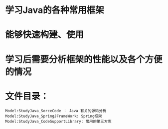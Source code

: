 # 学习Java的各种常用框架
# 能够快速构建、使用
# 学习后需要分析框架的性能以及各个方便的情况

# 文件目录：
    Model:StudyJava_SorceCode ： Java 有关的源码分析
    Model:StudyJava_SpringJFrameWork: Spring框架
    Model:StudyJava_CodeSupportLibrary: 常用的第三方库
